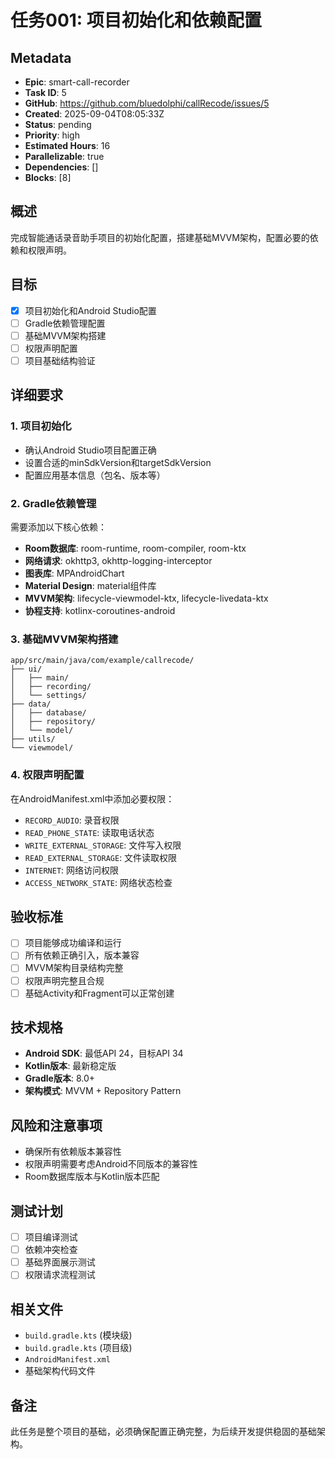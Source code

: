 # 任务001: 项目初始化和依赖配置

## Metadata
- **Epic**: smart-call-recorder
- **Task ID**: 5
- **GitHub**: https://github.com/bluedolphi/callRecode/issues/5
- **Created**: 2025-09-04T08:05:33Z
- **Status**: pending
- **Priority**: high
- **Estimated Hours**: 16
- **Parallelizable**: true
- **Dependencies**: []
- **Blocks**: [8]

## 概述
完成智能通话录音助手项目的初始化配置，搭建基础MVVM架构，配置必要的依赖和权限声明。

## 目标
- [x] 项目初始化和Android Studio配置
- [ ] Gradle依赖管理配置
- [ ] 基础MVVM架构搭建
- [ ] 权限声明配置
- [ ] 项目基础结构验证

## 详细要求

### 1. 项目初始化
- 确认Android Studio项目配置正确
- 设置合适的minSdkVersion和targetSdkVersion
- 配置应用基本信息（包名、版本等）

### 2. Gradle依赖管理
需要添加以下核心依赖：
- **Room数据库**: room-runtime, room-compiler, room-ktx
- **网络请求**: okhttp3, okhttp-logging-interceptor
- **图表库**: MPAndroidChart
- **Material Design**: material组件库
- **MVVM架构**: lifecycle-viewmodel-ktx, lifecycle-livedata-ktx
- **协程支持**: kotlinx-coroutines-android

### 3. 基础MVVM架构搭建
```
app/src/main/java/com/example/callrecode/
├── ui/
│   ├── main/
│   ├── recording/
│   └── settings/
├── data/
│   ├── database/
│   ├── repository/
│   └── model/
├── utils/
└── viewmodel/
```

### 4. 权限声明配置
在AndroidManifest.xml中添加必要权限：
- `RECORD_AUDIO`: 录音权限
- `READ_PHONE_STATE`: 读取电话状态
- `WRITE_EXTERNAL_STORAGE`: 文件写入权限
- `READ_EXTERNAL_STORAGE`: 文件读取权限
- `INTERNET`: 网络访问权限
- `ACCESS_NETWORK_STATE`: 网络状态检查

## 验收标准
- [ ] 项目能够成功编译和运行
- [ ] 所有依赖正确引入，版本兼容
- [ ] MVVM架构目录结构完整
- [ ] 权限声明完整且合规
- [ ] 基础Activity和Fragment可以正常创建

## 技术规格
- **Android SDK**: 最低API 24，目标API 34
- **Kotlin版本**: 最新稳定版
- **Gradle版本**: 8.0+
- **架构模式**: MVVM + Repository Pattern

## 风险和注意事项
- 确保所有依赖版本兼容性
- 权限声明需要考虑Android不同版本的兼容性
- Room数据库版本与Kotlin版本匹配

## 测试计划
- [ ] 项目编译测试
- [ ] 依赖冲突检查
- [ ] 基础界面展示测试
- [ ] 权限请求流程测试

## 相关文件
- `build.gradle.kts` (模块级)
- `build.gradle.kts` (项目级)  
- `AndroidManifest.xml`
- 基础架构代码文件

## 备注
此任务是整个项目的基础，必须确保配置正确完整，为后续开发提供稳固的基础架构。
